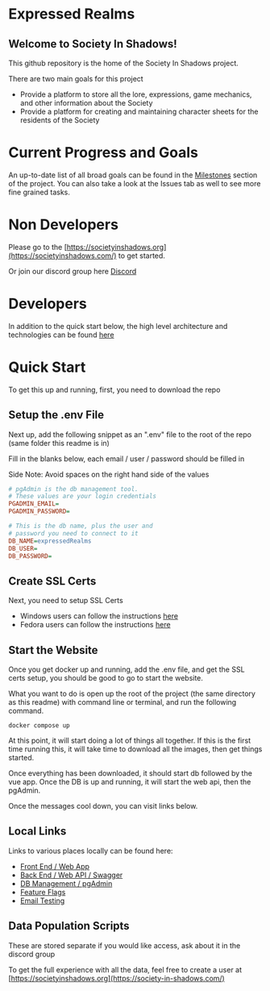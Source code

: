 # Expressed Realms

## Welcome to Society In Shadows!

This github repository is the home of the Society In Shadows project.

There are two main goals for this project

- Provide a platform to store all the lore, expressions, game mechanics, and other information about the Society
- Provide a platform for creating and maintaining character sheets for the residents of the Society

# Current Progress and Goals
An up-to-date list of all broad goals can be found in the [Milestones](https://github.com/Society-In-Shadow/ExpressedRealms/milestones) 
section of the project.  You can also take a look at the Issues tab as well to see more fine grained tasks.

# Non Developers
Please go to the [https://societyinshadows.org](https://societyinshadows.com/) to get started.

Or join our discord group here [Discord](https://discord.gg/6yJDurTdJa)

# Developers
In addition to the quick start below, the high level architecture and technologies can be found [here](/documentation/architecture.md)

# Quick Start

To get this up and running, first, you need to download the repo
 
## Setup the .env File
Next up, add the following snippet as an ".env" file to the root of the repo (same folder this readme is in)

Fill in the blanks below, each email / user / password should be filled in

Side Note: Avoid spaces on the right hand side of the values
```ini
# pgAdmin is the db management tool. 
# These values are your login credentials
PGADMIN_EMAIL=
PGADMIN_PASSWORD=

# This is the db name, plus the user and 
# password you need to connect to it
DB_NAME=expressedRealms
DB_USER=
DB_PASSWORD=
```

## Create SSL Certs
Next, you need to setup SSL Certs

* Windows users can follow the instructions [here](/documentation/localSSLCerts.md)
* Fedora users can follow the instructions [here](/documentation/fedoraSetup.md)

## Start the Website
Once you get docker up and running, add the .env file, and get the SSL certs setup, you should be good to go to 
start the website.

What you want to do is open up the root of the project (the same directory as this readme) with command line or terminal,
and run the following command.

```shell
docker compose up
```

At this point, it will start doing a lot of things all together.  If this is the first time running this, it will take
time to download all the images, then get things started.

Once everything has been downloaded, it should start db followed by the vue app.  Once the DB is up and running, it will
start the web api, then the pgAdmin.

Once the messages cool down, you can visit links below.

## Local Links
Links to various places locally can be found here:
* [Front End / Web App](https://localhost/)
* [Back End / Web API / Swagger](https://localhost:5001/swagger/index.html)
* [DB Management / pgAdmin](http://localhost:8888/login?next=%2Fbrowser%2F)
* [Feature Flags](http://localhost:8050)
* [Email Testing](http://localhost:8025)

## Data Population Scripts
These are stored separate if you would like access, ask about it in the discord group

To get the full experience with all the data, feel free to create a user at [https://societyinshadows.org](https://society-in-shadows.com/)
